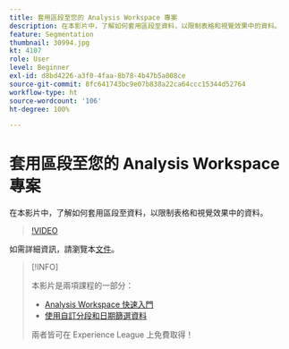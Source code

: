 ```yaml
---
title: 套用區段至您的 Analysis Workspace 專案
description: 在本影片中，了解如何套用區段至資料，以限制表格和視覺效果中的資料。
feature: Segmentation
thumbnail: 30994.jpg
kt: 4107
role: User
level: Beginner
exl-id: d8bd4226-a3f0-4faa-8b78-4b47b5a008ce
source-git-commit: 8fc641743bc9e07b838a22ca64ccc15344d52764
workflow-type: ht
source-wordcount: '106'
ht-degree: 100%

---
```


# 套用區段至您的 Analysis Workspace 專案

在本影片中，了解如何套用區段至資料，以限制表格和視覺效果中的資料。

>[!VIDEO](https://video.tv.adobe.com/v/30994/?quality=12&learn=on)

如需詳細資訊，請瀏覽本[文件](https://experienceleague.adobe.com/docs/analytics/components/segmentation/segmentation-workflow/t-seg-apply.html?lang=zh-Hant)。

>[!INFO]
>
> 本影片是兩項課程的一部分：
> * [Analysis Workspace 快速入門](https://experienceleague.adobe.com/?recommended=Analytics-U-1-2020.1.workspace)
> * [使用自訂分段和日期篩選資料](https://experienceleague.adobe.com/?recommended=Analytics-U-1-2021.1.filterdata)
>
> 兩者皆可在 Experience League 上免費取得！

